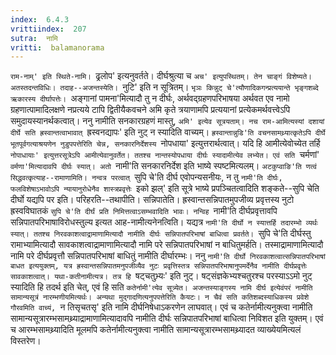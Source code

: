 ```yaml
---
index:  6.4.3
vrittiindex:  207
sutra:  नामि
vritti:  balamanorama 
---
```


`राम-नाम्' इति स्थिते-नामि। `ढ्रलोप' इत्यनुवर्तते। दीर्घश्रुत्या च `अच' इत्युपस्थितम्। तेन चाङ्गं विशेष्यते। अतस्तदन्तविधिः। तदाह--अजन्तस्येति। `नुटि' इति न सूत्रितम्। `भृञः किन्नुट् चे'त्यौणादिकगन्प्रत्ययान्ते भृङ्गशब्दे ऋकारस्य दीर्घापत्तेः। `अङ्गानां पामना'मित्यादौ तु न दीर्घः, अर्थवद्ग्रहणपरिभाषया अर्थवत एव नामो ग्रहणात्पामादिलक्षणे नप्रत्यये टापि द्वितीयैकवचने अमि कृते त्रयाणामपि प्रत्ययानां प्रत्येकमर्थवत्त्वेऽपि समुदायस्यानर्थकत्वात्। ननु नामीति सनकारग्रहणं मास्तु, `अमि' इत्येव सूत्रयताम्। नच राम-आमित्यस्यां दशायां दीर्घे सति ह्रस्वान्तत्वाभावात् `ह्रस्वनद्यापः' इति नुट् न स्यादिति वाच्यम्। `ह्रस्वान्तान्नुडि'ति वचनसामथ्र्यात्कृतेऽपि दीर्घे भूतपूर्वगत्याश्रयणेन नुडुपपत्तेरिति चेन्न, सनकारनिर्देशस्य `नोपधाया' इत्युत्तरार्थत्वात्। यदि हि आमीत्येवोच्येत तर्हि `नोपाधायाः' इत्युत्तरसूत्रेऽपि आमीत्येवानुवर्तेत। ततश्च नान्तस्योपधाया दीर्घः स्यादामीत्येव लभ्येत। एवं सति `चर्मणां' `वर्मणा'मित्यादावपि दीर्घः स्यात्। अतो `नामी'ति सनकारनिर्देश इति भाष्ये स्पष्टमित्यलम्। `अटकुप्वाङि'ति णत्वं सिद्धवत्कृत्याह--रामाणामिति। नन्वत्र परत्वात् `सुपि चे'ति दीर्घ एवोपन्यसनीयः, न तु `नामी'ति दीर्घः, फलविशेषाऽभावोऽपि न्यायानुरोधेनैव शास्त्रप्रवृत्तेः `इको झल्' इति सूत्रे भाष्ये प्रपञ्चितत्वादिति शङ्कते--सुपि चेति दीर्घो यद्यपि पर इति। परिहरति--तथापीति। सन्निपातेति। ह्रस्वान्तसन्निपातमुपजीव्य प्रवृत्तस्य नुटो ह्रस्वविघातकं `सुपि चे'ति दीर्घं प्रति निमित्तत्वाऽसम्भवादिति भावः। नन्विह `नामी'ति दीर्घप्रवृत्तावपि सन्निपातपरिभाषाविरोधस्तुल्य इत्यत आह-नामीत्यनेनत्विति। यद्यत्र `नामी'ति दीर्घो न स्यात्तर्हि तदारम्भो व्यर्थः स्यात्। ततश्च निरवकाशत्वाद्रामाणामित्यादौ नामीति दीर्घः सन्निपातपरिभाषां बाधित्वा प्रवर्तते। `सुपि चे'ति दीर्घस्तु रामाभ्यामित्यादौ सावकाशत्वाद्रामाणामित्यादौ नामि परे सन्निपातपरिभाषां न बाधितुमर्हति। तस्माद्रामाणामित्यादौ नामि परे दीर्घप्रवृत्तौ सन्निपातपरिभाषां बाधितुं नामीति दीर्घारम्भः। ननु `नामी'ति दीर्घो निरवकाशत्वात्सन्निपातपरिभाषां बाधत इत्ययुक्तम्, यत्र ह्रस्वान्तसन्निपातमनुपजीव्यैव नुटः प्रवृत्तिस्तत्र सन्निपातपरिभाषानुपमर्देनैव नामीति दीर्घप्रवृत्तेः सावकाशत्वात्। यथा-कतीनामीत्यत्र। तत्र हि `षट्चतुभ्र्यः' इति नुट्। षट्संज्ञकेभ्यश्चतुरश्च परस्याऽऽमो नुट् स्यादिति हि तदर्थ इति चेत्, एवं हि सति `कतेर्नामी'त्येव सूत्र्येत। अजन्तस्याङ्गस्य नामि दीर्घ इत्येवंपरं नामीति सामान्यसूत्रं नारम्भणीयमित्यर्थः। अन्यथा मुद्गादणित्यनुपपत्तेरिति कैयटः। न चैवं सति कतिशब्दस्याधिकस्य प्रवेशे गौरवमिति वाच्यं, `न तिसृचतसृ' इति नामि दीर्घनिषेधाऽकरणेन लाघवात्। एवं च कतेर्नामीत्यनुक्त्वा नामीति सामान्यसूत्रारम्भसामथ्र्याद्रामाणामित्यादावपि नामीति दीर्घः सन्निपातपरिभाषां बाधित्वा निविशत इति युक्तम्। एवं च आरम्भसामथ्र्यादिति मूलमपि कतेर्नामीत्यनुक्त्वा नामीति सामान्यसूत्रारम्भसामथ्र्यादत व्याख्येयमित्यलं विस्तरेण।

